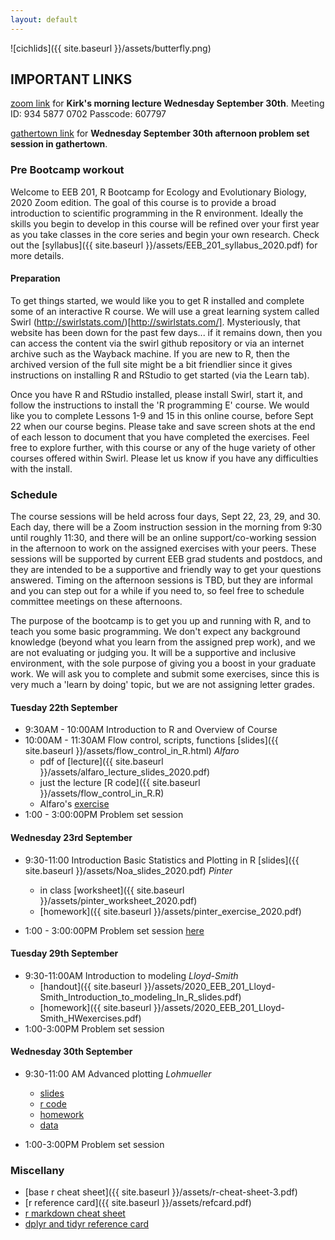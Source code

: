 ```yaml
---
layout: default
---
```




![cichlids]({{ site.baseurl }}/assets/butterfly.png) 

## IMPORTANT LINKS

[zoom link](https://ucla.zoom.us/j/93458770702?pwd=UXAyejBHZUxRVm9kS1lmVVlEZDJPdz09) for **Kirk's morning lecture Wednesday September 30th**. Meeting ID: 934 5877 0702
Passcode: 607797

[gathertown link](https://gather.town/app/VFTKJLUvOT9zM3rF/Rbootcamp) for **Wednesday September 30th afternoon problem set session in gathertown**.

### Pre Bootcamp workout
Welcome to EEB 201, R Bootcamp for Ecology and Evolutionary Biology, 2020 Zoom edition. The goal of this course is to provide a broad introduction to scientific programming in the R environment. Ideally the skills you begin to develop in this course will be refined over your first year as you take classes in the core series and begin your own research.  Check out the [syllabus]({{ site.baseurl }}/assets/EEB_201_syllabus_2020.pdf) for more details.

#### Preparation
To get things started, we would like you to get R installed and complete some of an interactive R course. We will use a great learning system called Swirl (http://swirlstats.com/)[http://swirlstats.com/].  Mysteriously, that website has been down for the past few days... if it remains down, then you can access the content via the swirl github repository or via an internet archive such as the Wayback machine.  If you are new to R, then the archived version of the full site might be a bit friendlier since it gives instructions on installing R and RStudio to get started (via the Learn tab). 
 
Once you have R and RStudio installed, please install Swirl, start it, and follow the instructions to install the 'R programming E' course.   We would like you to complete Lessons 1-9 and 15 in this online course, before Sept 22 when our course begins.  Please take and save screen shots at the end of each lesson to document that you have completed the exercises.  Feel free to explore further, with this course or any of the huge variety of other courses offered within Swirl.  Please let us know if you have any difficulties with the install.

<!-- This is an intensive, high speed roller coaster type bootcamp that includes sudden and dramatic acceleration, climbing, and plotting. To prepare for the course **you must complete the following assignments *before* the workshop begins on September 22nd.** These pre-assignments count for 1/3rd of your grade in course.

- install [github desktop](https://desktop.github.com/) and work this tutorial on [version control](http://product.hubspot.com/blog/git-and-github-tutorial-for-beginners). Also have a look at [this intro to git](https://readwrite.com/2013/09/30/understanding-github-a-journey-for-beginners-part-1/). **Create a github repository for bootcamp assignments.** You will be posting all assignments to this repository and sharing it with the instructors for evaluation.
- install [R](http://cran.r-project.org/) on your computer  along with the packages APE, GEIGER, and ggplot2. You may wish to install [R studio](https://www.rstudio.com/products/rstudio/download/), a slick IDE for R as well.
- work through **sections 1-4 and 6** on the [Try R code schools web page](http://tryr.codeschool.com/). This page awards "badges" as you complete sections. Please **use githib to commit screenshots of your badges as you complete your work**. This will give you practice using the git version control workflow and allow us to see you progress through the exercises.
- Once you have finished the code school exercises,  review sections **1-8** of [this tutorial](https://kingaa.github.io/R_Tutorial/) and work through as much as possible of the exercises in sections **9.1-9.3, 9.6, 11, and 12**. Do this work on a separate day to reinforce your developing programming skills.  **Use your github repo to commit your work.** There should be at least two commits for each group of exercises. 
- If you are new to R and/or programming, have a look at [A Beginner's Guide to R](http://link.springer.com/book/10.1007/978-0-387-93837-0), Ch 1,2,3,5,6. **. This book is focused on the R environment and not on statistics and can be a handy reference when you find yourself cursing at R's idiosyncrasies.... 


### How do I turn my stuff in?

Two ways!  

**I have version control working**
Paste the address to your github repository [here](http://tinyurl.com/bootcamp-repos). 
  
**Version control make Hulk mad!!!**
Paste an email associated with your Dropbox account [here](https://tinyurl.com/bootcamp-db-emails). Then, once I invite you to the folder, create a subfolder with your assignments. -->

### Schedule

The course sessions will be held across four days, Sept 22, 23, 29, and 30.  Each day, there will be a Zoom instruction session in the morning from 9:30 until roughly 11:30, and there will be an online support/co-working session in the afternoon to work on the assigned exercises with your peers.  These sessions will be supported by current EEB grad students and postdocs, and they are intended to be a supportive and friendly way to get your questions answered.  Timing on the afternoon sessions is TBD, but they are informal and you can step out for a while if you need to, so feel free to schedule committee meetings on these afternoons. 
 
The purpose of the bootcamp is to get you up and running with R, and to teach you some basic programming.  We don't expect any background knowledge (beyond what you learn from the assigned prep work), and we are not evaluating or judging you.  It will be a supportive and inclusive environment, with the sole purpose of giving you a boost in your graduate work.  We will ask you to complete and submit some exercises, since this is very much a 'learn by doing' topic, but we are not assigning letter grades.  

<!-- ![National Cheese Toast Day!]({{ site.baseurl }}/assets/cheese.png)

####Location: 1100 Terasaki Life Sciences Building  -->

#### Tuesday 22th September
- 9:30AM - 10:00AM Introduction to R and Overview of Course
- 10:00AM - 11:30AM Flow control, scripts, functions [slides]({{ site.baseurl }}/assets/flow_control_in_R.html) *Alfaro*
	- pdf of [lecture]({{ site.baseurl }}/assets/alfaro_lecture_slides_2020.pdf)
	- just the lecture [R code]({{ site.baseurl }}/assets/flow_control_in_R.R)
	- Alfaro's [exercise]({{site.baseurl}}/assets/bootcamp_exercises_1_control.pdf)
- 1:00 - 3:00:00PM Problem set session

#### Wednesday 23rd September
- 9:30-11:00 Introduction Basic Statistics and Plotting in R [slides]({{ site.baseurl }}/assets/Noa_slides_2020.pdf) *Pinter*
	- in class [worksheet]({{ site.baseurl }}/assets/pinter_worksheet_2020.pdf)
	- [homework]({{ site.baseurl }}/assets/pinter_exercise_2020.pdf) 

- 1:00 - 3:00:00PM Problem set session [here](https://gather.town/app/VFTKJLUvOT9zM3rF/Rbootcamp)









#### Tuesday 29th September

- 9:30-11:00AM Introduction to modeling *Lloyd-Smith*
    - [handout]({{ site.baseurl }}/assets/2020_EEB_201_Lloyd-Smith_Introduction_to_modeling_In_R_slides.pdf) 
    - [homework]({{ site.baseurl }}/assets/2020_EEB_201_Lloyd-Smith_HWexercises.pdf)
- 1:00-3:00PM Problem set session

#### Wednesday 30th September

- 9:30-11:00 AM Advanced plotting *Lohmueller*

    - [slides](Lohmueller_plotting.Sept30.2020.pdf)
    - [r code](AnalyzeSNPdata.2020.student.R)
    - [homework](Lohmueller_R_homework_exercise.2020.pdf)
    - [data](hapmap_CEU_r23a_chr2_ld-3.txt)

- 1:00-3:00PM Problem set session
<!-- #### Wednesday 30th September

TBA -->


<!-- - 10:30-12:00 Introduction to modeling [handout]({{ site.baseurl }}/assets/EEB_201_Lloyd_Smith_introduction_to_modeling_in_R_slides.pdf) *Lloyd-Smith*
	
- 1:30-5PM Work on assignments
	- [Flow and control exercises]({{ site.baseurl }}/assets/bootcamp_exercises_1_control.pdf) 
	- [Modeling exercise]({{site.baseurl}}/assets/EEB_201_Lloyd-Smith_exercises-1.pdf)

#### How do I turn in my homework?

Please create a **single pdf document** that includes your work for all of the in class and after class exercises. Name the file as "lastname_firstname.pdf". Upload the file to [http://bit.ly/eeb201HW](http://bit.ly/eeb201HW). 

**You may need to use this [email link](EEB201_.oobmqv9jdy4ism0y@u.box.com) to upload your assignments**

All assignments are due **Friday October 9th by 5:00 PM**.

### Datasets 
#### for Alfaro's section
- [data.txt]({{ site.baseurl }}/assets/data.txt)
- [tree.tre]({{ site.baseurl }}/assets/tree.tre)
- [source.example.R]({{ site.baseurl }}/assets/source.example.R)

<!-- #### for Lohmueller's sections
- [hapmap-data]({{ site.baseurl }}/assets/hapmap_CEU_r23a_chr2_ld-1.txt)
- [phenotypic-sim-data]({{ site.baseurl }}/assets/pheno.sim.2014-1.txt)
- [plot-examples-source]({{ site.baseurl }}/assets/R_plot_slides.R) -->

### Miscellany
- [base r cheat sheet]({{ site.baseurl }}/assets/r-cheat-sheet-3.pdf)
- [r reference card]({{ site.baseurl }}/assets/refcard.pdf)
- [r markdown cheat sheet](https://www.rstudio.com/wp-content/uploads/2015/02/rmarkdown-cheatsheet.pdf)
- [dplyr and tidyr reference card](https://www.rstudio.com/wp-content/uploads/2015/02/data-wrangling-cheatsheet.pdf)





